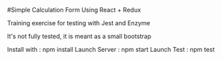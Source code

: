 #Simple Calculation Form Using React + Redux

Training exercise for testing with Jest and Enzyme

It's not fully tested, it is meant as a small bootstrap

Install with : npm install
Launch Server : npm start
Launch Test : npm test
